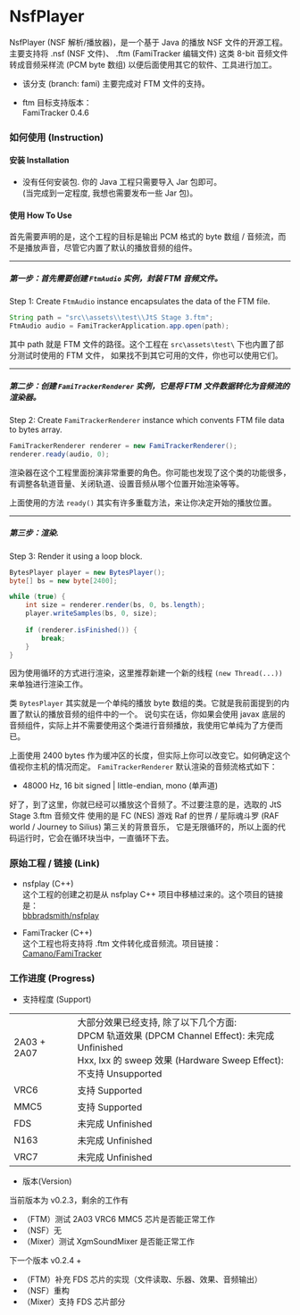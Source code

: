# NsfPlayer

NsfPlayer (NSF 解析/播放器)，是一个基于 Java 的播放 NSF 文件的开源工程。
主要支持将 .nsf (NSF 文件)、 .ftm (FamiTracker 编辑文件) 这类 8-bit 音频文件转成音频采样流 (PCM byte 数组)
以便后面使用其它的软件、工具进行加工。
	
*	该分支 (branch: fami) 主要完成对 FTM 文件的支持。

*	ftm 目标支持版本：
	<br>FamiTracker 0.4.6

### 如何使用 (Instruction)

#### 安装 Installation

*	没有任何安装包. 你的 Java 工程只需要导入 Jar 包即可。
	<br>(当完成到一定程度, 我想也需要发布一些 Jar 包)。
	
#### 使用 How To Use

首先需要声明的是，这个工程的目标是输出 PCM 格式的 byte 数组 / 音频流，而不是播放声音，尽管它内置了默认的播放音频的组件。

---

##### 第一步：首先需要创建 ``FtmAudio`` 实例，封装 FTM 音频文件。

Step 1: Create ``FtmAudio`` instance encapsulates the data of the FTM file.

``` Java
String path = "src\\assets\\test\\JtS Stage 3.ftm";
FtmAudio audio = FamiTrackerApplication.app.open(path);
```

其中 path 就是 FTM 文件的路径。这个工程在 ``src\assets\test\`` 下也内置了部分测试时使用的 FTM 文件，
如果找不到其它可用的文件，你也可以使用它们。

---

##### 第二步：创建 ``FamiTrackerRenderer`` 实例，它是将 FTM 文件数据转化为音频流的渲染器。

Step 2: Create ``FamiTrackerRenderer`` instance which convents FTM file data to bytes array.

``` Java
FamiTrackerRenderer renderer = new FamiTrackerRenderer();
renderer.ready(audio, 0);
```

渲染器在这个工程里面扮演非常重要的角色。你可能也发现了这个类的功能很多，
有调整各轨道音量、关闭轨道、设置音频从哪个位置开始渲染等等。

上面使用的方法 ``ready()`` 其实有许多重载方法，来让你决定开始的播放位置。

---

##### 第三步：渲染.

Step 3: Render it using a loop block.

``` Java
BytesPlayer player = new BytesPlayer();
byte[] bs = new byte[2400];

while (true) {
	int size = renderer.render(bs, 0, bs.length);
	player.writeSamples(bs, 0, size);
	
	if (renderer.isFinished()) {
		break;
	}
}
```

因为使用循环的方式进行渲染，这里推荐新建一个新的线程 ``(new Thread(...))`` 来单独进行渲染工作。

类 ``BytesPlayer`` 其实就是一个单纯的播放 byte 数组的类。它就是我前面提到的内置了默认的播放音频的组件中的一个。
说句实在话，你如果会使用 javax 底层的音频组件，实际上并不需要使用这个类进行音频播放，我使用它单纯为了方便而已。

上面使用 2400 bytes 作为缓冲区的长度，但实际上你可以改变它。如何确定这个值视你主机的情况而定。
``FamiTrackerRenderer`` 默认渲染的音频流格式如下：

*	48000 Hz, 16 bit signed | little-endian, mono (单声道)

好了，到了这里，你就已经可以播放这个音频了。不过要注意的是，选取的 JtS Stage 3.ftm 音频文件
使用的是 FC (NES) 游戏 Raf 的世界 / 星际魂斗罗 (RAF world / Journey to Silius) 第三关的背景音乐，
它是无限循环的，所以上面的代码运行时，它会在循环块当中，一直循环下去。

### 原始工程 / 链接 (Link)

*	nsfplay (C++)
	<br>这个工程的创建之初是从 nsfplay C++ 项目中移植过来的。这个项目的链接是：
	<br>[bbbradsmith/nsfplay](https://github.com/bbbradsmith/nsfplay)

*	FamiTracker (C++)
	<br>这个工程也将支持将 .ftm 文件转化成音频流。项目链接：
	<br>[Camano/FamiTracker](https://github.com/Camano/FamiTracker)

### 工作进度 (Progress)

*	支持程度 (Support)

<table>
	<tr>
		<td width=10%>2A03 + 2A07</td>
		<td width=40% align="left">
			大部分效果已经支持, 除了以下几个方面:
			<br>DPCM 轨道效果 (DPCM Channel Effect): 未完成 Unfinished
			<br>Hxx, Ixx 的 sweep 效果 (Hardware Sweep Effect): 不支持 Unsupported
		</td>
	</tr>
	<tr>
		<td width=10%>VRC6</td>
		<td width=40% align="left">
			支持 Supported
		</td>
	</tr>
	<tr>
		<td width=10%>MMC5</td>
		<td width=40% align="left">
			支持 Supported
		</td>
	</tr>
	<tr>
		<td width=10%>FDS</td>
		<td width=40% align="left">
			未完成 Unfinished
		</td>
	</tr>
	<tr>
		<td width=10%>N163</td>
		<td width=40% align="left">
			未完成 Unfinished
		</td>
	</tr>
	<tr>
		<td width=10%>VRC7</td>
		<td width=40% align="left">
			未完成 Unfinished
		</td>
	</tr>
</table>

*	版本(Version)

当前版本为 v0.2.3，剩余的工作有
*	（FTM）测试 2A03 VRC6 MMC5 芯片是否能正常工作
*	（NSF）无
*	（Mixer）测试 XgmSoundMixer 是否能正常工作

下一个版本 v0.2.4 +
*	（FTM）补充 FDS 芯片的实现（文件读取、乐器、效果、音频输出）
*	（NSF）重构
*	（Mixer）支持 FDS 芯片部分
